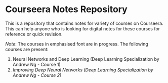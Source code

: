 # Courseera Notes Repository
This is a repository that contains notes for variety of courses on Courseera. This can help anyone who is looking for digital notes for these courses for reference or quick revision.

*Note*: The courses in emphasised font are in progress.
The following courses are present:
1. Neural Networks and Deep Learning (Deep Learning Specialization by Andrew Ng - Course 1)
2. *Improving Deep Neural Networks (Deep Learning Specialization by Andrew Ng - Course 2)*

